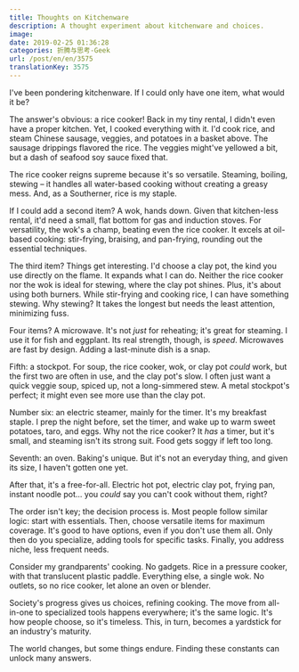 ```yaml
---
title: Thoughts on Kitchenware
description: A thought experiment about kitchenware and choices.
image:
date: 2019-02-25 01:36:28
categories: 折腾与思考-Geek
url: /post/en/en/3575
translationKey: 3575
---
```


I've been pondering kitchenware. If I could only have one item, what would it be?

The answer's obvious: a rice cooker! Back in my tiny rental, I didn't even have a proper kitchen. Yet, I cooked everything with it. I'd cook rice, and steam Chinese sausage, veggies, and potatoes in a basket above. The sausage drippings flavored the rice. The veggies might've yellowed a bit, but a dash of seafood soy sauce fixed that.

The rice cooker reigns supreme because it's so versatile. Steaming, boiling, stewing – it handles all water-based cooking without creating a greasy mess. And, as a Southerner, rice is my staple.

If I could add a second item? A wok, hands down. Given that kitchen-less rental, it'd need a small, flat bottom for gas and induction stoves. For versatility, the wok's a champ, beating even the rice cooker. It excels at oil-based cooking: stir-frying, braising, and pan-frying, rounding out the essential techniques.

The third item? Things get interesting. I'd choose a clay pot, the kind you use directly on the flame. It expands what I can do. Neither the rice cooker nor the wok is ideal for stewing, where the clay pot shines. Plus, it's about using both burners. While stir-frying and cooking rice, I can have something stewing. Why stewing? It takes the longest but needs the least attention, minimizing fuss.

Four items? A microwave. It's not *just* for reheating; it's great for steaming. I use it for fish and eggplant. Its real strength, though, is *speed*. Microwaves are fast by design. Adding a last-minute dish is a snap.

Fifth: a stockpot. For soup, the rice cooker, wok, or clay pot *could* work, but the first two are often in use, and the clay pot's slow. I often just want a quick veggie soup, spiced up, not a long-simmered stew. A metal stockpot's perfect; it might even see more use than the clay pot.

Number six: an electric steamer, mainly for the timer. It's my breakfast staple. I prep the night before, set the timer, and wake up to warm sweet potatoes, taro, and eggs. Why not the rice cooker? It *has* a timer, but it's small, and steaming isn't its strong suit. Food gets soggy if left too long.

Seventh: an oven. Baking's unique. But it's not an everyday thing, and given its size, I haven't gotten one yet.

After that, it's a free-for-all. Electric hot pot, electric clay pot, frying pan, instant noodle pot... you *could* say you can't cook without them, right?

The order isn't key; the decision process is. Most people follow similar logic: start with essentials. Then, choose versatile items for maximum coverage. It's good to have options, even if you don't use them all. Only then do you specialize, adding tools for specific tasks. Finally, you address niche, less frequent needs.

Consider my grandparents' cooking. No gadgets. Rice in a pressure cooker, with that translucent plastic paddle. Everything else, a single wok. No outlets, so no rice cooker, let alone an oven or blender.

Society's progress gives us choices, refining cooking. The move from all-in-one to specialized tools happens everywhere; it's the same logic. It's how people choose, so it's timeless. This, in turn, becomes a yardstick for an industry's maturity.

The world changes, but some things endure. Finding these constants can unlock many answers.